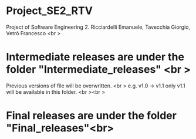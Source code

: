 # Project_SE2_RTV
Project of Software Engineering 2. Ricciardelli Emanuele, Tavecchia Giorgio, Vetrò Francesco <br \>
# Intermediate releases are under the folder "Intermediate_releases" <br \>
Previous versions of file will be overwritten. <br \>
e.g. v1.0 -> v1.1 only v1.1 will be available in this folder. <br \><br \>

# Final releases are under the folder "Final_releases"<br\>
